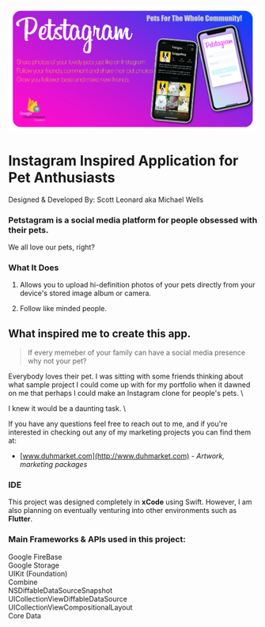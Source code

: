 ![](https://github.com/victis23/Petstagram/blob/master/PetsgramGithubImage-101.jpg?raw=true)
# Instagram Inspired Application for Pet Anthusiasts
Designed & Developed By: Scott Leonard aka Michael Wells

### Petstagram is a social media platform for people obsessed with their pets.

We all love our pets, right?  

### What It Does

1. Allows you to upload hi-definition photos of your pets directly from your device's stored image album or camera.

2. Follow like minded people.

## What inspired me to create this app.

> If every memeber of your family can have a social media presence why not your pet? 

Everybody loves their pet. I was sitting with some friends thinking about what sample project I could come up with for my portfolio when it dawned on me that perhaps I could make an Instagram clone for people's pets. \

I knew it would be a daunting task. \ 

If you have any questions feel free to reach out to me, and if you're interested in checking out any of my marketing projects you can find them at: 

* [www.duhmarket.com](http://www.duhmarket.com) - *Artwork, marketing packages*

### IDE
This project was designed completely in **xCode** using Swift. However, I am also planning on eventually venturing into other environments such as **Flutter**. 

### Main Frameworks & APIs used in this project:

Google FireBase \
Google Storage \
UIKit (Foundation)\
Combine \
NSDiffableDataSourceSnapshot \
UICollectionViewDiffableDataSource \
UICollectionViewCompositionalLayout \
Core Data


